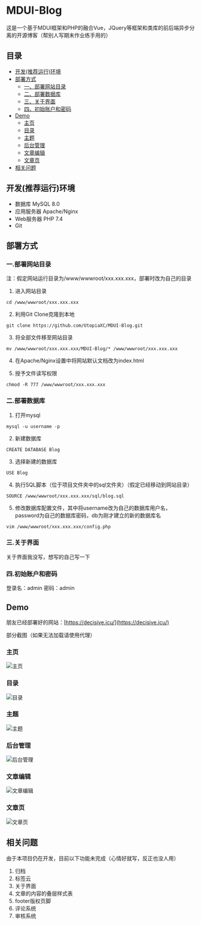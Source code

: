 # MDUI-Blog

这是一个基于MDUI框架和PHP的融合Vue，JQuery等框架和类库的前后端异步分离的开源博客（帮别人写期末作业练手用的）

## 目录

- [开发(推荐运行)环境](#开发(推荐运行)环境)
- [部署方式](#部署方式)
  - [一、部署网站目录](#一.部署网站目录)
  - [二、部署数据库](#二.部署数据库)
  - [三、关于界面 ](#三.关于界面 )
  - [四、初始账户和密码](#四.初始账户和密码)
- [Demo](#Demo)
  - [主页](#主页)
  - [目录](#目录)
  - [主题](#主题)
  - [后台管理](#后台管理)
  - [文章编辑](#文章编辑)
  - [文章页](#文章页)
- [相关问题](#相关问题)

## 开发(推荐运行)环境

- 数据库 MySQL 8.0
- 应用服务器 Apache/Nginx
- Web服务器 PHP 7.4
- Git

## 部署方式

### 一.部署网站目录

注：假定网站运行目录为/www/wwwroot/xxx.xxx.xxx，部署时改为自己的目录

1. 进入网站目录

```shell
cd /www/wwwroot/xxx.xxx.xxx
```   

2. 利用Git Clone克隆到本地

```shell 
git clone https://github.com/UtopiaXC/MDUI-Blog.git
```

3. 将全部文件移至网站目录

```shell
mv /www/wwwroot/xxx.xxx.xxx/MDUI-Blog/* /www/wwwroot/xxx.xxx.xxx
```

4. 在Apache/Nginx设置中将网站默认文档改为index.html

5. 授予文件读写权限

```shell
chmod -R 777 /www/wwwroot/xxx.xxx.xxx
```  

### 二.部署数据库

1. 打开mysql

```shell
mysql -u username -p
```

2. 新建数据库

```mysql
CREATE DATABASE Blog
```

3. 选择新建的数据库

```mysql
USE Blog
```

4. 执行SQL脚本（位于项目文件夹中的sql文件夹）（假定已经移动到网站目录）

```mysql
SOURCE /www/wwwroot/xxx.xxx.xxx/sql/blog.sql
```

5. 修改数据库配置文件，其中将username改为自己的数据库用户名，password为自己的数据库密码，db为刚才建立的新的数据库名

```shell
vim /www/wwwroot/xxx.xxx.xxx/config.php
```

### 三.关于界面

关于界面我没写，想写的自己写一下

### 四.初始账户和密码

登录名：admin 密码：admin

## Demo

朋友已经部署好的网站：[https://decisive.icu/](https://decisive.icu/)

部分截图（如果无法加载请使用代理）

### 主页

![主页](show/main_page.png)

### 目录

![目录](show/index.png)

### 主题

![主题](show/theme.png)

### 后台管理

![后台管理](show/admin.png)

### 文章编辑

![文章编辑](show/page_editor.png)

### 文章页

![文章页](show/page.png)

## 相关问题

由于本项目仍在开发，目前以下功能未完成（心情好就写，反正也没人用）

1. 归档
2. 标签云
3. 关于界面
4. 文章的内容的叠层样式表
5. footer版权页脚
6. 评论系统
7. 审核系统